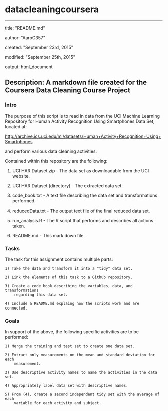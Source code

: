 # datacleaningcoursera

---
title:  "README.md"

author: "AaroC357"

created:  "September 23rd, 2015"

modified: "September 25th, 2015"

output: html_document

Description: A markdown file created for the Coursera Data Cleaning Course Project
---

### Intro

The purpose of this script is to read in data from the UCI Machine Learning
Repository for Human Activity Recognition Using Smartphones Data Set, located at: 

http://archive.ics.uci.edu/ml/datasets/Human+Activity+Recognition+Using+Smartphones

and perform various data cleaning activities.

Contained within this repository are the following:

1) UCI HAR Dataset.zip - The data set as downloadable from the UCI website.

2) UCI HAR Dataset (directory) - The extracted data set.

3) code_book.txt - A text file describing the data set and transformations performed.

4) reducedData.txt - The output text file of the final reduced data set.

5) run_analysis.R - The R script that performs and describes all actions taken.

6) README.md - This mark down file.

### Tasks
The task for this assignment contains multiple parts:

    1) Take the data and transform it into a "tidy" data set.

    2) Link the elements of this task to a Github repository.

    3) Create a code book describing the variables, data, and transformations 
        regarding this data set.

    4) Include a README.md explaing how the scripts work and are connected.

### Goals
In support of the above, the following specific activities are to be performed:

    1) Merge the training and test set to create one data set.

    2) Extract only measurements on the mean and standard deviation for each 
        measurement.

    3) Use descriptive activity names to name the activities in the data set.

    4) Appropriately label data set with descriptive names.

    5) From (4), create a second independent tidy set with the average of each 
        variable for each activity and subject.
